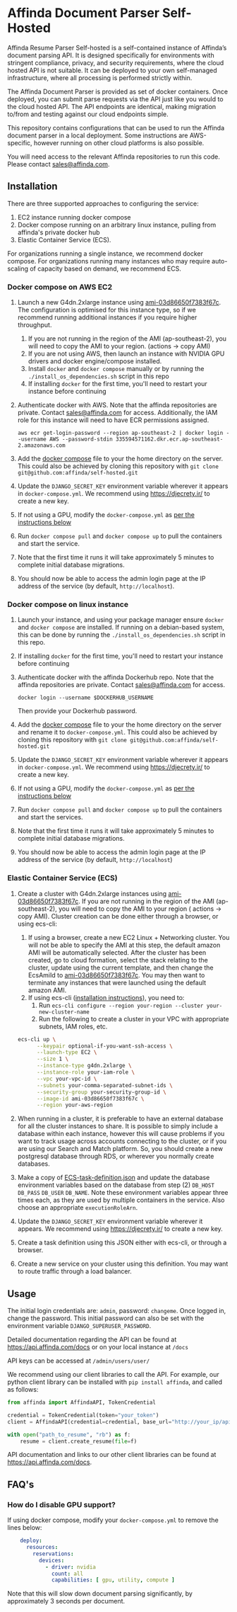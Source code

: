 # Affinda Document Parser Self-Hosted

Affinda Resume Parser Self-hosted is a self-contained instance of Affinda’s document parsing API. It is designed
specifically for environments with stringent compliance, privacy, and security requirements, where the cloud hosted
API is not suitable. It can be deployed to your own self-managed infrastructure, where all processing is performed
strictly within.

The Affinda Document Parser is provided as set of docker containers. Once deployed, you can submit
parse requests via the API just like you would to the cloud hosted API. The API endpoints are identical, making
migration to/from and testing against our cloud endpoints simple.

This repository contains configurations that can be used to run the Affinda document parser in a local deployment.
Some instructions are AWS-specific, however running on other cloud platforms is also possible.

You will need access to the relevant Affinda repositories to run this code. Please contact sales@affinda.com.

## Installation

There are three supported approaches to configuring the service:

1. EC2 instance running docker compose
2. Docker compose running on an arbitrary linux instance, pulling from affinda's private docker hub
3. Elastic Container Service (ECS).

For organizations running a single instance, we recommend docker compose. For organizations running
many instances who may require auto-scaling of capacity based on demand, we recommend ECS.

### Docker compose on AWS EC2

1. Launch a new G4dn.2xlarge instance
   using [ami-03d86650f7383f67c](https://ap-southeast-2.console.aws.amazon.com/ec2/v2/home?region=ap-southeast-2#ImageDetails:imageId=ami-03d86650f7383f67c).
   The configuration is optimised for this instance type, so if we recommend running additional instances if you require
   higher throughput.
    1. If you are not running in the region of the AMI (ap-southeast-2), you will need to copy the AMI to your region.
       (actions -> copy AMI)
    2. If you are not using AWS, then launch an instance with NVIDIA GPU drivers and docker engine/compose installed.
    3. Install `docker` and `docker compose` manually or by running the `./install_os_dependencies.sh` script in this
       repo
    4. If installing `docker` for the first time, you'll need to restart your instance before continuing
2. Authenticate docker with AWS. Note that the affinda repositories are private. Contact sales@affinda.com for access.
   Additionally, the IAM role for this instance will need to have ECR permissions assigned.

    ```shell
    aws ecr get-login-password --region ap-southeast-2 | docker login --username AWS --password-stdin 335594571162.dkr.ecr.ap-southeast-2.amazonaws.com
    ```
3. Add the [docker compose](docker-compose.yml) file to your the home directory on the server. This could also be
   achieved by cloning this repository with `git clone git@github.com:affinda/self-hosted.git`
4. Update the `DJANGO_SECRET_KEY` environment variable wherever it appears in `docker-compose.yml`. We recommend
   using https://djecrety.ir/ to create a new key.
5. If not using a GPU, modify the `docker-compose.yml` as [per the instructions below](#how-do-i-disable-gpu-support)
6. Run `docker compose pull` and `docker compose up` to pull the containers and start the service.
7. Note that the first time it runs it will take approximately 5 minutes to complete initial database migrations.
8. You should now be able to access the admin login page at the IP address of the service (by
   default, `http://localhost`).

### Docker compose on linux instance

1. Launch your instance, and using your package manager ensure `docker` and `docker compose` are installed. If running
   on a debian-based system, this can be done by running the `./install_os_dependencies.sh` script in this repo.
2. If installing `docker` for the first time, you'll need to restart your instance before continuing
3. Authenticate docker with the affinda Dockerhub repo. Note that the affinda repositories are private. Contact
   sales@affinda.com for access.

    ```shell
    docker login --username $DOCKERHUB_USERNAME
    ```
   Then provide your Dockerhub password.

4. Add the [docker compose](docker-compose-dockerhub.yml) file to your the home directory on the server and rename it
   to `docker-compose.yml`. This could also be achieved by cloning this repository
   with `git clone git@github.com:affinda/self-hosted.git`
5. Update the `DJANGO_SECRET_KEY` environment variable wherever it appears in `docker-compose.yml`. We recommend
   using https://djecrety.ir/ to create a new key.
6. If not using a GPU, modify the `docker-compose.yml` as [per the instructions below](#how-do-i-disable-gpu-support)
7. Run `docker compose pull` and `docker compose up` to pull the containers and start the services.
8. Note that the first time it runs it will take approximately 5 minutes to complete initial database migrations.
9. You should now be able to access the admin login page at the IP address of the service (by
   default, `http://localhost`)

### Elastic Container Service (ECS)

1. Create a cluster with G4dn.2xlarge instances
   using [ami-03d86650f7383f67c](https://ap-southeast-2.console.aws.amazon.com/ec2/v2/home?region=ap-southeast-2#ImageDetails:imageId=ami-03d86650f7383f67c).
   If you are not running in the region of the AMI (ap-southeast-2), you will need to copy the AMI to your region (
   actions -> copy AMI). Cluster creation can be done either through a browser, or using ecs-cli:
    1. If using a browser, create a new EC2 Linux + Networking cluster. You will not be able to specify the AMI
       at this step, the default amazon AMI will be automatically selected. After the cluster has been created, go to
       cloud formation, select the stack relating to the cluster, update using the current template, and then change
       the EcsAmiId
       to [ami-03d86650f7383f67c](https://ap-southeast-2.console.aws.amazon.com/ec2/v2/home?region=ap-southeast-2#ImageDetails:imageId=ami-03d86650f7383f67c).
       You may then want to terminate any instances that were launched using the default amazon AMI.
    2. If using
       ecs-cli ([installation instructions](https://docs.aws.amazon.com/AmazonECS/latest/developerguide/ECS_CLI_installation.html)),
       you need to:
        1. Run `ecs-cli configure --region your-region --cluster your-new-cluster-name`
        2. Run the following to create a cluster in your VPC with appropriate subnets, IAM roles, etc.

    ```bash
    ecs-cli up \
          --keypair optional-if-you-want-ssh-access \
          --launch-type EC2 \
          --size 1 \
          --instance-type g4dn.2xlarge \
          --instance-role your-iam-role \
          --vpc your-vpc-id \
          --subnets your-comma-separated-subnet-ids \
          --security-group your-security-group-id \
          --image-id ami-03d86650f7383f67c \
          --region your-aws-region
    ```

2. When running in a cluster, it is preferable to have an external database for all the cluster instances to
   share. It is possible to simply include a database within each instance, however this will cause problems if you
   want to track usage across accounts connecting to the cluster, or if you are using our Search and Match platform. So,
   you should create a new postgresql database through RDS, or wherever you normally create databases.
3. Make a copy of [ECS-task-definition.json](ECS-task-definition.json) and update the database environment variables
   based on the database from step (2) `DB_HOST` `DB_PASS` `DB_USER` `DB_NAME`. Note these environment variables appear
   three times each, as they are used by multiple containers in the service. Also choose an
   appropriate `executionRoleArn`.
4. Update the `DJANGO_SECRET_KEY` environment variable wherever it appears.
   We recommend using https://djecrety.ir/ to create a new key.
5. Create a task definition using this JSON either with ecs-cli, or through a browser.
6. Create a new service on your cluster using this definition. You may want to route traffic through a load balancer.

## Usage

The initial login credentials are: `admin`, password: `changeme`. Once logged in, change the password. This initial
password can also be set with the environment variable `DJANGO_SUPERUSER_PASSWORD`.

Detailed documentation regarding the API can be found at https://api.affinda.com/docs or on your local instance
at `/docs`

API keys can be accessed at `/admin/users/user/`

We recommend using our client libraries to call the API. For example, our python client library can be installed
with `pip install affinda`, and called as follows:

```python
from affinda import AffindaAPI, TokenCredential

credential = TokenCredential(token="your_token")
client = AffindaAPI(credential=credential, base_url="http://your_ip/api")

with open("path_to_resume", "rb") as f:
    resume = client.create_resume(file=f)
```

API documentation and links to our other client libraries can be found at https://api.affinda.com/docs.

## FAQ's

### How do I disable GPU support?

If using docker compose, modify your `docker-compose.yml` to remove the lines below:

```yaml
    deploy:
      resources:
        reservations:
          devices:
            - driver: nvidia
              count: all
              capabilities: [ gpu, utility, compute ]
```

Note that this will slow down document parsing significantly, by approximately 3 seconds per document.